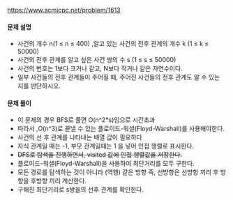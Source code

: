 https://www.acmicpc.net/problem/1613

#### 문제 설명

- 사건의 개수 n(1 ≤ n ≤ 400) ,알고 있는 사건의 전후 관계의 개수 k (1 ≤ k ≤ 50000)
- 사건의 전후 관계를 알고 싶은 사건 쌍의 수 s (1 ≤ s ≤ 50000)
- 사건의 번호는 1보다 크거나 같고, N보다 작거나 같은 자연수이다.
- 일부 사건들의 전후 관계들이 주어질 때, 주어진 사건들의 전후 관계도 알 수 있는 지를 판단하시오.


#### 문제 풀이
- 이 문제의 경우 BFS로 풀면 O(n^2*s)임으로 시간초과
- 따라서 ,O(n^3)로 끝낼 수 있는 플로이드-워셜(Floyd-Warshall)를 사용해야한다.
- 사건의 선 후 관계를 나타내는 배열 값이 필요하다
- 자식 관계일 때는 -1, 부모 관계일때는 1 을 넣어 인접 행렬로 표시한다.
- ~~DFS로 탐색을 진행하면서, visited 값에 인접 행렬값을 저장한다.~~
- 플로이드-워셜(Floyd-Warshall)을 사용하여 최단거리를 모두 구한다.
- 모든 경로를 탐색하는 것이 아니라 (역행) 같은 방향 즉, 선뱡항은 선뱡항 끼리 후 방향을 후방향 끼리 계산한다.
- 구해진 최단거리로 s쌍을의 선후 관계를 확인한다. 
